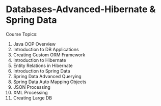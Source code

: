 # Databases-Advanced-Hibernate & Spring Data
Course Topics:
1. Java OOP Overview
2. Introduction to DB Applications
3. Creating Custom ORM Framework
4. Introduction to Hibernate
5. Entity Relations in Hibernate
6. Introduction to Spring Data
7. Spring Data Advanced Querying
8. Spring Data Auto Mapping Objects
9. JSON Processing
10. XML Processing
11. Creating Large DB

